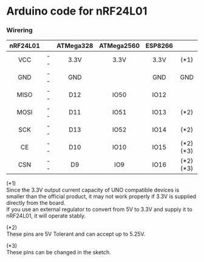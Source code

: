 # Arduino code for nRF24L01

### Wirering

|nRF24L01||ATMega328|ATMega2560|ESP8266||
|:-:|:-:|:-:|:-:|:-:|:-:|
|VCC|--|3.3V|3.3V|3.3V|(*1)|
|GND|--|GND||GND|GND||
|MISO|--|D12|IO50|IO12||
|MOSI|--|D11|IO51|IO13|(*2)|
|SCK|--|D13|IO52|IO14|(*2)|
|CE|--|D10|IO10|IO15|(*2)(*3)|
|CSN|--|D9|IO9|IO16|(*2)(*3)|

(*1)   
Since the 3.3V output current capacity of UNO compatible devices is smaller than the official product, it may not work properly if 3.3V is supplied directly from the board.   
If you use an external regulator to convert from 5V to 3.3V and supply it to nRF24L01, it will operate stably.   


(*2)   
These pins are 5V Tolerant and can accept up to 5.25V.   


(*3)   
These pins can be changed in the sketch.   
